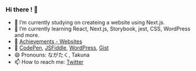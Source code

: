 ### Hi there ! 🐸

- 🔭 I’m currently studying on createing a website using Next.js.
- 🌱 I’m currently learning React, Next.js, Storybook, jest, CSS, WordPress and more.
- 📒 [Achievements - Websites](https://nextjs-website-lemon.vercel.app/works)
- 🔗 [CodePen](https://codepen.io/oreo3/pens/public), [JSFiddle](https://jsfiddle.net/user/takna/fiddles/), [WordPress](https://profiles.wordpress.org/takna/), [Gist](https://gist.github.com/takunagai)
- 😄 Pronouns: ながたく, Takuna
- 📫 How to reach me: [Twitter](https://twitter.com/nagai_shouten)
